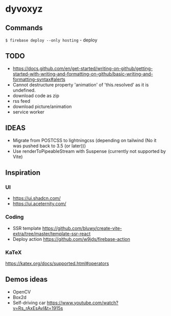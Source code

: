 # dyvoxyz

## Commands

`$ firebase deploy --only hosting` - deploy

## TODO

- https://docs.github.com/en/get-started/writing-on-github/getting-started-with-writing-and-formatting-on-github/basic-writing-and-formatting-syntax#alerts
- Cannot destructure property 'animation' of 'this.resolved' as it is undefined.
- download code as zip
- rss feed
- download picture/animation
- service worker

## IDEAS

- Migrate from POSTCSS to lightningcss (depending on tailwind (No it was pushed back to 3.5 (or later)))
- Use renderToPipeableStream with Suspense (currently not supported by Vite)

## Inspiration

### UI

- https://ui.shadcn.com/
- https://ui.aceternity.com/

### Coding

- SSR template https://github.com/bluwy/create-vite-extra/tree/master/template-ssr-react
- Deploy action https://github.com/w9jds/firebase-action

### KaTeX

https://katex.org/docs/supported.html#operators

## Demos ideas

- OpenCV
- Box2d
- Self-driving car https://www.youtube.com/watch?v=Rs_rAxEsAvI&t=1915s
